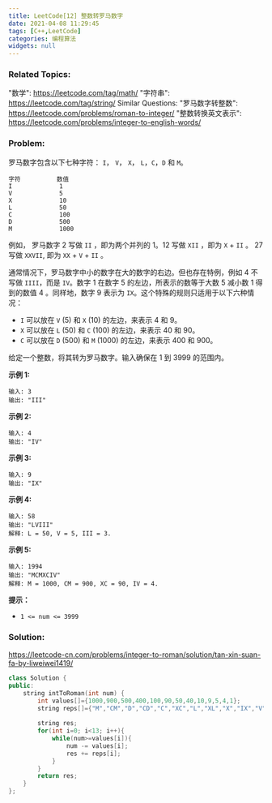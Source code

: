 ```yaml
---
title: LeetCode[12] 整数转罗马数字
date: 2021-04-08 11:29:45
tags: [C++,LeetCode]
categories: 编程算法
widgets: null
---
```


### Related Topics:

"数学": https://leetcode.com/tag/math/ "字符串": https://leetcode.com/tag/string/ Similar Questions: "罗马数字转整数": https://leetcode.com/problems/roman-to-integer/ "整数转换英文表示": https://leetcode.com/problems/integer-to-english-words/

### Problem:

罗马数字包含以下七种字符： `I`， `V`， `X`， `L`，`C`，`D` 和 `M`。

```
字符          数值
I             1
V             5
X             10
L             50
C             100
D             500
M             1000
```

例如， 罗马数字 2 写做 `II` ，即为两个并列的 1。12 写做 `XII` ，即为 `X` + `II` 。 27 写做 `XXVII`, 即为 `XX` + `V` + `II` 。

通常情况下，罗马数字中小的数字在大的数字的右边。但也存在特例，例如 4 不写做 `IIII`，而是 `IV`。数字 1 在数字 5 的左边，所表示的数等于大数 5 减小数 1 得到的数值 4 。同样地，数字 9 表示为 `IX`。这个特殊的规则只适用于以下六种情况：

- `I` 可以放在 `V` (5) 和 `X` (10) 的左边，来表示 4 和 9。
- `X` 可以放在 `L` (50) 和 `C` (100) 的左边，来表示 40 和 90。
- `C` 可以放在 `D` (500) 和 `M` (1000) 的左边，来表示 400 和 900。

给定一个整数，将其转为罗马数字。输入确保在 1 到 3999 的范围内。

**示例 1:**

```
输入: 3
输出: "III"
```

**示例 2:**

```
输入: 4
输出: "IV"
```

**示例 3:**

```
输入: 9
输出: "IX"
```

**示例 4:**

```
输入: 58
输出: "LVIII"
解释: L = 50, V = 5, III = 3.
```

**示例 5:**

```
输入: 1994
输出: "MCMXCIV"
解释: M = 1000, CM = 900, XC = 90, IV = 4.
```

**提示：**

- `1 <= num <= 3999`

<!--more-->

### Solution:

https://leetcode-cn.com/problems/integer-to-roman/solution/tan-xin-suan-fa-by-liweiwei1419/

```cpp
class Solution {
public:
    string intToRoman(int num) {
        int values[]={1000,900,500,400,100,90,50,40,10,9,5,4,1};
        string reps[]={"M","CM","D","CD","C","XC","L","XL","X","IX","V","IV","I"};
        
        string res;
        for(int i=0; i<13; i++){
            while(num>=values[i]){
                num -= values[i];
                res += reps[i];
            }
        }
        return res;
    }
};
```